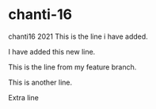 # chanti-16
chanti16 2021
This is the line i have added.

I have added this new line.


This is the line from my feature branch.

This is another line.

Extra line
